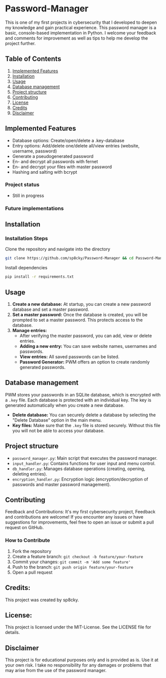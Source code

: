 # Password-Manager
This is one of my first projects in cybersecurity that I developed to deepen my knowledge and gain practical experience. This password manager is a basic, console-based implementation in Python. I welcome your feedback and comments for improvement as well as tips to help me develop the project further.

## Table of Contents

1. [Implemented Features](#Implemented-Features)
2. [Installation](#installation)
3. [Usage](#usage)
4. [Database management](#database-management)
5. [Project structure](#project-structure)
6. [Contributing](#contributing)
7. [License](#license)
8. [Credits](#credits)
9. [Disclaimer](#disclaimer)

## Implemented Features
- Database options: Create/open/delete a .key-database
- Entry options: Add/delete one/delete all/view entries (website, username, password)
- Generate a pseudogenerated password
- En- and decrypt all passwords with fernet
- En- and decrypt your files with master password
- Hashing and salting with bcrypt

### Project status
- Still in progress

### Future implementations

## Installation
### Installation Steps
Clone the repository and navigate into the directory
```bash
git clone https://github.com/sp8cky/Password-Manager && cd Password-Manager
```
Install dependencies
```bash
pip install -r requirements.txt
```

## Usage 
1. **Create a new database:** At startup, you can create a new password database and set a master password.
2. **Set a master password:** Once the database is created, you will be prompted to set a master password. This protects access to the database.
3. **Manage entries:**
   - After verifying the master password, you can add, view or delete entries.
   - **Adding a new entry:** You can save website names, usernames and passwords.
   - **View entries:** All saved passwords can be listed.
   - **Password Generator:** PWM offers an option to create randomly generated passwords.

## Database management
PWM stores your passwords in an SQLite database, which is encrypted with a `.key` file. Each database is protected with an individual key. The key is generated automatically when you create a new database.
- **Delete database:** You can securely delete a database by selecting the "Delete Database" option in the main menu.
- **Key files:** Make sure that the `.key` file is stored securely. Without this file you will not be able to access your database.

## Project structure
- `password_manager.py`: Main script that executes the password manager.
- `input_handler.py`: Contains functions for user input and menu control.
- `db_handler.py`: Manages database operations (creating, opening, deleting entries).
- `encryption_handler.py`: Encryption logic (encryption/decryption of passwords and master password management).

## Contributing
Feedback and Contributions: It's my first cybersecurity project, Feedback and contributions are welcome! If you encounter any issues or have suggestions for improvements, feel free to open an issue or submit a pull request on GitHub.

### How to Contribute
1. Fork the repository
2. Create a feature branch: `git checkout -b feature/your-feature`
3. Commit your changes: `git commit -m 'Add some feature'`
4. Push to the branch: `git push origin feature/your-feature`
5. Open a pull request

## Credits:
This project was created by sp8cky.

## License:
This project is licensed under the MIT-License. See the LICENSE file for details.

## Disclaimer
This project is for educational purposes only and is provided as is. Use it at your own risk. I take no responsibility for any damages or problems that may arise from the use of the password manager.
